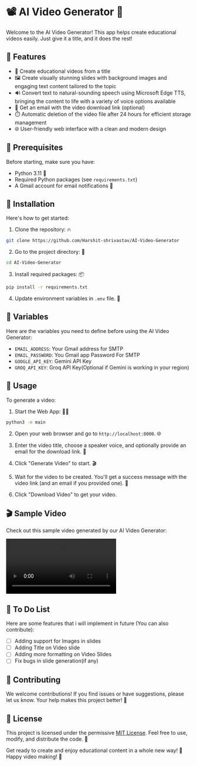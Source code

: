 # 📽️ AI Video Generator 🤖

Welcome to the AI Video Generator! This app helps create educational videos easily. Just give it a title, and it does the rest!

## 🚀 Features

- 🎥 Create educational videos from a title
- 🖼️ Create visually stunning slides with background images and engaging text content tailored to the topic
- 🔊 Convert text to natural-sounding speech using Microsoft Edge TTS, bringing the content to life with a variety of voice options available
- 📧 Get an email with the video download link (optional)
- ⏱️ Automatic deletion of the video file after 24 hours for efficient storage management
- 🌐 User-friendly web interface with a clean and modern design

## 🔧 Prerequisites

Before starting, make sure you have:

- Python 3.11 🐍
- Required Python packages (see `requirements.txt`)
- A Gmail account for email notifications 📨

## 🚀 Installation

Here's how to get started:

1. Clone the repository: 🔥

```bash
git clone https://github.com/Harshit-shrivastav/AI-Video-Generator
```

2. Go to the project directory: 📂

```bash
cd AI-Video-Generator
```

3. Install required packages: 📦

```bash
pip install -r requirements.txt
```

4. Update environment variables in `.env` file. 📧

## 🔧 Variables

Here are the variables you need to define before using the AI Video Generator:

- `EMAIL_ADDRESS`: Your Gmail address for SMTP
- `EMAIL_PASSWORD`: You Gmail app Password For SMTP
- `GOOGLE_API_KEY`: Gemini API Key
- `GROQ_API_KEY`: Groq API Key(Optional if Gemini is working in your region)

## 🚀 Usage

To generate a video:

1. Start the Web App: 🏃‍♂️

```bash
python3 -m main
```

2. Open your web browser and go to `http://localhost:8000`. 🌐

3. Enter the video title, choose a speaker voice, and optionally provide an email for the download link. 📝

4. Click "Generate Video" to start. 🎬

5. Wait for the video to be created. You'll get a success message with the video link (and an email if you provided one). 📨

6. Click "Download Video" to get your video.

## 🎬 Sample Video

Check out this sample video generated by our AI Video Generator:

![Sample Video](assets/samples/sample_video.mp4)

## 📝 To Do List

Here are some features that i will implement in future (You can also contribute):

- [ ] Adding support for Images in slides
- [ ] Adding Title on Video slide
- [ ] Adding more formatting on Video Slides
- [ ] Fix bugs in slide generation(if any)

## 🤝 Contributing

We welcome contributions! If you find issues or have suggestions, please let us know. Your help makes this project better! 💪

## 📄 License

This project is licensed under the permissive [MIT License](LICENSE). Feel free to use, modify, and distribute the code. 🔑

Get ready to create and enjoy educational content in a whole new way! 🌟 Happy video making! 🎉
